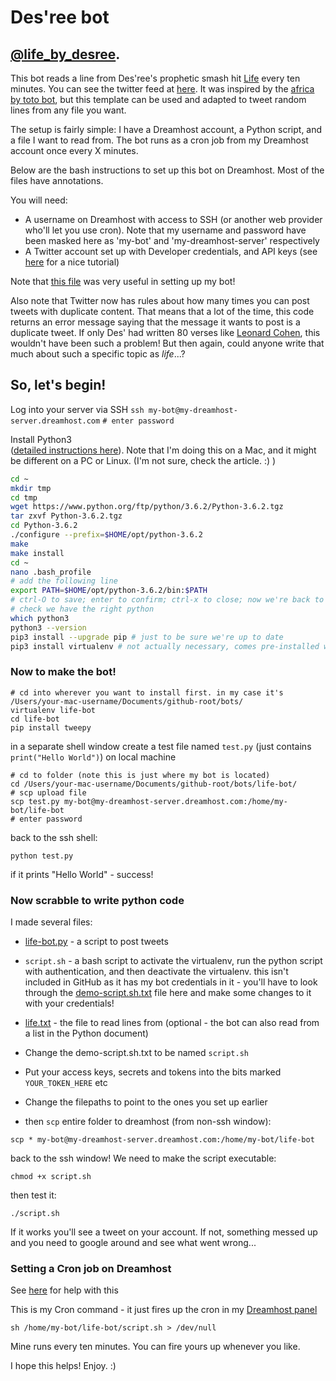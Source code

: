 # Des'ree bot

## [@life_by_desree](https://twitter.com/life_by_desree).

This bot reads a line from Des'ree's prophetic smash hit [Life](https://www.youtube.com/watch?v=BKtrWU4zaaI) every ten minutes. You can see the twitter feed at [here](https://twitter.com/life_by_desree). It was inspired by the [africa by toto bot](https://twitter.com/africabytotobot), but this template can be used and adapted to tweet random lines from any file you want.

The setup is fairly simple: I have a Dreamhost account, a Python script, and a file I want to read from. The bot runs as a cron job from my Dreamhost account once every X minutes. 

Below are the bash instructions to set up this bot on Dreamhost. Most of the files have annotations.

You will need:

- A username on Dreamhost with access to SSH (or another web provider who'll let you use cron). Note that my username and password have been masked here as 'my-bot' and 'my-dreamhost-server' respectively
- A Twitter account set up with Developer credentials, and API keys (see [here](https://www.slickremix.com/docs/how-to-get-api-keys-and-tokens-for-twitter/) for a nice tutorial)

Note that [this file](https://gist.github.com/moonmilk/8d78032debd16f31a8a9) was very useful in setting up my bot! 

Also note that Twitter now has rules about how many times you can post tweets with duplicate content. That means that a lot of the time, this code returns an error message saying that the message it wants to post is a duplicate tweet. If only Des' had written 80 verses like [Leonard Cohen](https://www.theguardian.com/music/2008/dec/19/leonard-cohen-hallelujah-christmas), this wouldn't have been such a problem! But then again, could anyone write that much about such a specific topic as _life_...?


## So, let's begin!

Log into your server via SSH
```ssh my-bot@my-dreamhost-server.dreamhost.com```
```# enter password```

Install Python3  
([detailed instructions here](https://help.dreamhost.com/hc/en-us/articles/115000702772-Installing-a-custom-version-of-Python-3)). Note that I'm doing this on a Mac, and it might be different on a PC or Linux. (I'm not sure, check the article. :) )

```bash
cd ~
mkdir tmp
cd tmp
wget https://www.python.org/ftp/python/3.6.2/Python-3.6.2.tgz
tar zxvf Python-3.6.2.tgz 
cd Python-3.6.2 
./configure --prefix=$HOME/opt/python-3.6.2
make
make install
cd ~
nano .bash_profile
# add the following line
export PATH=$HOME/opt/python-3.6.2/bin:$PATH
# ctrl-O to save; enter to confirm; ctrl-x to close; now we're back to bash
# check we have the right python
which python3 
python3 --version
pip3 install --upgrade pip # just to be sure we're up to date
pip3 install virtualenv # not actually necessary, comes pre-installed with python 3
```

### Now to make the bot!
```
# cd into wherever you want to install first. in my case it's /Users/your-mac-username/Documents/github-root/bots/
virtualenv life-bot
cd life-bot
pip install tweepy
```

in a separate shell window
create a test file named ```test.py``` (just contains ```print("Hello World")```) on local machine
```
# cd to folder (note this is just where my bot is located)
cd /Users/your-mac-username/Documents/github-root/bots/life-bot/
# scp upload file
scp test.py my-bot@my-dreamhost-server.dreamhost.com:/home/my-bot/life-bot
# enter password
```

back to the ssh shell:

```
python test.py
```

if it prints "Hello World" - success!


### Now scrabble to write python code

I made several files:

- [life-bot.py](life-bot.py) - a script to post tweets
-  ```script.sh``` - a bash script to activate the virtualenv, run the python script with authentication, and then deactivate the virtualenv. this isn't included in GitHub as it has my bot credentials in it - you'll have to look through the [demo-script.sh.txt](demo-script.sh.txt) file here and make some changes to it with your credentials!
-  [life.txt](life.txt) - the file to read lines from (optional - the bot can also read from a list in the Python document)



- Change the demo-script.sh.txt to be named ```script.sh```
- Put your access keys, secrets and tokens into the bits marked ```YOUR_TOKEN_HERE``` etc
- Change the filepaths to point to the ones you set up earlier
- then ```scp``` entire folder to dreamhost (from non-ssh window):
```
scp * my-bot@my-dreamhost-server.dreamhost.com:/home/my-bot/life-bot
```

back to the ssh window! We need to make the script executable:
```
chmod +x script.sh
```
then test it:
```
./script.sh
```

If it works you'll see a tweet on your account. If not, something messed up and you need to google around and see what went wrong...

### Setting a Cron job on Dreamhost

See [here](https://help.dreamhost.com/hc/en-us/articles/215088668-How-do-I-create-a-cron-job-) for help with this 

This is my Cron command - it just fires up the cron in my [Dreamhost panel](https://panel.dreamhost.com/index.cgi?tree=advanced.cron&)
```
sh /home/my-bot/life-bot/script.sh > /dev/null
```
Mine runs every ten minutes. You can fire yours up whenever you like.

I hope this helps! Enjoy. :)
